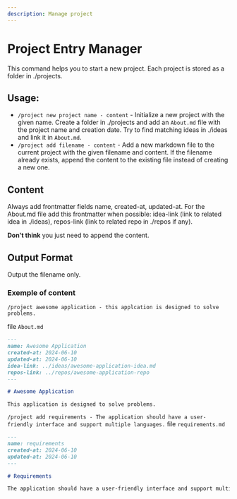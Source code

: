 ```yaml
---
description: Manage project
---
```


# Project Entry Manager

This command helps you to start a new project. Each project is stored as a folder in ./projects.

## Usage:

- `/project new project name - content` - Initialize a new project with the given name. Create a folder in ./projects and add an `About.md` file with the project name and creation date. Try to find matching ideas in ./ideas and link it in `About.md`.
- `/project add filename - content` - Add a new markdown file to the current project with the given filename and content. If the filename already exists, append the content to the existing file instead of creating a new one.

## Content

Always add frontmatter fields name, created-at, updated-at.
For the About.md file add this frontmatter when possible: idea-link (link to related idea in ./ideas), repos-link (link to related repo in ./repos if any).

**Don't think** you just need to append the content.

## Output Format

Output the filename only.

### Exemple of content

`/project awesome application - this applcation is designed to solve problems.`

file `About.md`

```markdown
---
name: Awesome Application
created-at: 2024-06-10
updated-at: 2024-06-10
idea-link: ../ideas/awesome-application-idea.md
repos-link: ../repos/awesome-application-repo
---

# Awesome Application

This application is designed to solve problems.
```

`/project add requirements - The application should have a user-friendly interface and support multiple languages.`
file `requirements.md`

```markdown
---
name: requirements
created-at: 2024-06-10
updated-at: 2024-06-10
---

# Requirements

The application should have a user-friendly interface and support multiple languages.
```